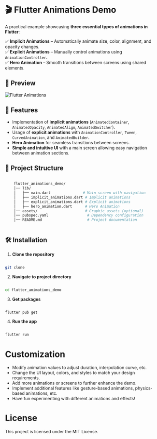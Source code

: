 # 🎬 Flutter Animations Demo
A practical example showcasing **three essential types of animations in Flutter**:

✅ **Implicit Animations** – Automatically animate size, color, alignment, and opacity changes.  
✅ **Explicit Animations** – Manually control animations using `AnimationController`.  
✅ **Hero Animation** – Smooth transitions between screens using shared elements.

## 📸 Preview
![Flutter Animations](flutter-animations-cover.png)

## 🚀 Features
- Implementation of **implicit animations** (`AnimatedContainer`, `AnimatedOpacity`, `AnimatedAlign`, `AnimatedSwitcher`).
- Usage of **explicit animations** with `AnimationController`, `Tween`, `CurvedAnimation`, and `AnimatedBuilder`.
- **Hero Animation** for seamless transitions between screens.
- **Simple and intuitive UI** with a main screen allowing easy navigation between animation sections.

## 📂 Project Structure
```bash
  
    flutter_animations_demo/
    │── lib/
    │   ├── main.dart               # Main screen with navigation
    │   ├── implicit_animations.dart # Implicit animations
    │   ├── explicit_animations.dart # Explicit animations
    │   ├── hero_animation.dart      # Hero Animation
    │── assets/                      # Graphic assets (optional)
    │── pubspec.yaml                  # Dependency configuration
    │── README.md                     # Project documentation
    
```

## 🛠️ Installation

1. **Clone the repository**

```bash

git clone

```

2. **Navigate to project directory**

```bash

cd flutter_animations_demo

```

3. **Get packages**

```bash

flutter pub get

```

4. **Run the app**

```bash

flutter run

```

# Customization

- Modify animation values to adjust duration, interpolation curve, etc.
- Change the UI layout, colors, and styles to match your design requirements.
- Add more animations or screens to further enhance the demo.
- Implement additional features like gesture-based animations, physics-based animations, etc.
- Have fun experimenting with different animations and effects!

# License

This project is licensed under the MIT License.

